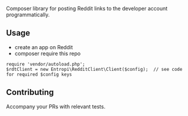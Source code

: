 Composer library for posting Reddit links to the developer account programmatically.

## Usage

* create an app on Reddit
* composer require this repo

```(php)
require 'vendor/autoload.php';
$rdtClient = new Entropi\RedditClient\Client($config);  // see code for required $config keys
```


## Contributing

Accompany your PRs with relevant tests.  